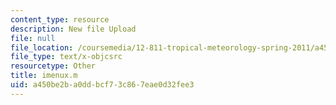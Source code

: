 ```yaml
---
content_type: resource
description: New file Upload
file: null
file_location: /coursemedia/12-811-tropical-meteorology-spring-2011/a450be2ba0ddbcf73c867eae0d32fee3_imenux.m
file_type: text/x-objcsrc
resourcetype: Other
title: imenux.m
uid: a450be2b-a0dd-bcf7-3c86-7eae0d32fee3
---
```

